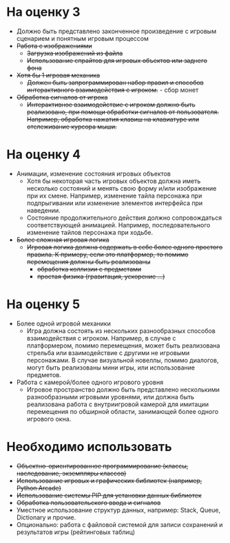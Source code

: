 # На оценку 3

- Должно быть представлено законченное произведение с игровым сценарием и понятным игровым процессом
- ~~Работа с изображениями~~
  - ~~Загрузка изображений из файла~~
  - ~~Использование спрайтов для игровых объектов или заднего фона~~
- ~~Хотя бы 1 игровая механика~~
  - ~~Должен быть запрограммирован набор правил и способов интерактивного взаимодействия с игроком.~~ - сбор монет 
- ~~Обработка сигналов от игрока~~
  - ~~Интерактивное взаимодействие с игроком должно быть реализовано, при помощи обработки сигналов от пользователя. Например, обработка нажатия клавиш на клавиатуре или отслеживание курсора мыши.~~

# На оценку 4

- Анимации, изменение состояния игровых объектов
  - Хотя бы некоторая часть игровых объектов должна иметь несколько состояний и менять свою форму и/или изображение при их смене. Например, изменение тайла персонажа при подпрыгивании или изменение элементов интерфейса при наведении.
  - Состояние продолжительного действия должно сопровождаться соответствующей анимацией. Например, последовательного изменение тайлов персонажа при ходьбе.
- ~~Более сложная игровая логика~~
  - ~~Игровая логика должна содержать в себе более одного простого правила. К примеру, если это платформер, то помимо перемещения должны быть реализованы~~ 
    - ~~обработка коллизии с предметами~~ 
    - ~~простая физика (гравитация, ускорение ...)~~

# На оценку 5

- Более одной игровой механики
  - Игра должна состоять из нескольких разнообразных способов взаимодействия с игроком. Например, в случае с платформером, помимо перемещения, может быть реализована стрельба или взаимодействие с другими не игровыми персонажами. В случае визуальной новеллы, помимо диалогов, могут быть реализованы мини игры, или использование предметов.
- Работа с камерой/более одного игрового уровня
  - Игровое пространство должно быть представлено несколькими разнообразными игровыми уровнями, или должна быть реализована работа с внутриигровой камерой для имитации перемещения по обширной области, занимающей более одного игрового окна.

# Необходимо использовать

- ~~Объектно-ориентированное программирование (классы, наследование, экземпляры классов)~~
- ~~Использование игровых и графических библиотек (например, Python Arcade)~~
- ~~Использование системы PIP для установки данных библиотек~~
- ~~Обработка пользовательского ввода и сигналов~~
- Уместное использование структур данных, например: Stack, Queue, Dictionary и прочие.
- Опционально: работа с файловой системой для записи сохранений и результатов игры (рейтинговых таблиц)